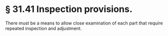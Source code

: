 # § 31.41   Inspection provisions.

There must be a means to allow close examination of each part that require repeated inspection and adjustment. 




